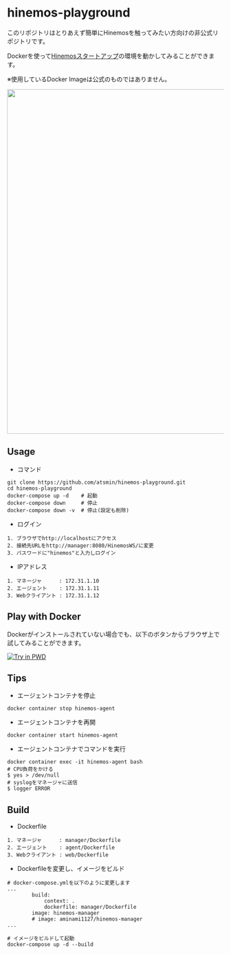 # hinemos-playground

このリポジトリはとりあえず簡単にHinemosを触ってみたい方向けの非公式リポジトリです。

Dockerを使って[Hinemosスタートアップ](https://www.hinemos.info/technology)の環境を動かしてみることができます。

※使用しているDocker Imageは公式のものではありません。

<p align="center">
  <img src="https://raw.githubusercontent.com/atsmin/hinemos-playground/master/demo.gif" width="800">
</p>

## Usage

* コマンド

```
git clone https://github.com/atsmin/hinemos-playground.git
cd hinemos-playground
docker-compose up -d    # 起動
docker-compose down     # 停止
docker-compose down -v  # 停止(設定も削除)
```

* ログイン
```
1. ブラウザでhttp://localhostにアクセス
2. 接続先URLをhttp://manager:8080/HinemosWS/に変更
3. パスワードに"hinemos"と入力しログイン
```

* IPアドレス

```
1. マネージャ  　  : 172.31.1.10
2. エージェント    : 172.31.1.11
3. Webクライアント : 172.31.1.12
```

## Play with Docker

Dockerがインストールされていない場合でも、以下のボタンからブラウザ上で試してみることができます。

[![Try in PWD](https://raw.githubusercontent.com/play-with-docker/stacks/master/assets/images/button.png)](https://labs.play-with-docker.com/?stack=https://raw.githubusercontent.com/atsmin/hinemos-playground/master/docker-compose.yml)

## Tips

* エージェントコンテナを停止
```
docker container stop hinemos-agent
```

* エージェントコンテナを再開
```
docker container start hinemos-agent
```

* エージェントコンテナでコマンドを実行

```
docker container exec -it hinemos-agent bash
# CPU負荷をかける
$ yes > /dev/null
# syslogをマネージャに送信
$ logger ERROR
```
## Build

* Dockerfile
```
1. マネージャ  　  : manager/Dockerfile
2. エージェント    : agent/Dockerfile
3. Webクライアント : web/Dockerfile
```

* Dockerfileを変更し、イメージをビルド

```
# docker-compose.ymlを以下のように変更します
...
        build:
            context: .
            dockerfile: manager/Dockerfile
        image: hinemos-manager
        # image: aminami1127/hinemos-manager
...
```
```
# イメージをビルドして起動
docker-compose up -d --build
```

